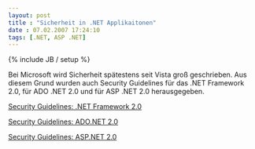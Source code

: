 ```yaml
---
layout: post
title : "Sicherheit in .NET Applikaitonen"
date : 07.02.2007 17:24:10
tags: [.NET, ASP .NET]
---
```

{% include JB / setup %}

Bei Microsoft wird Sicherheit spätestens seit Vista groß geschrieben. Aus diesem Grund wurden auch Security Guidelines für das .NET Framework 2.0, für ADO .NET 2.0 und für ASP .NET 2.0 herausgegeben.

[Security Guidelines: .NET Framework 2.0](http://msdn2.microsoft.com/en-us/library/aa480477.aspx)

[Security Guidelines: ADO.NET 2.0](http://msdn2.microsoft.com/en-us/library/ms998264.aspx)

[Security Guidelines: ASP.NET 2.0](http://msdn2.microsoft.com/en-us/library/ms998258.aspx)
